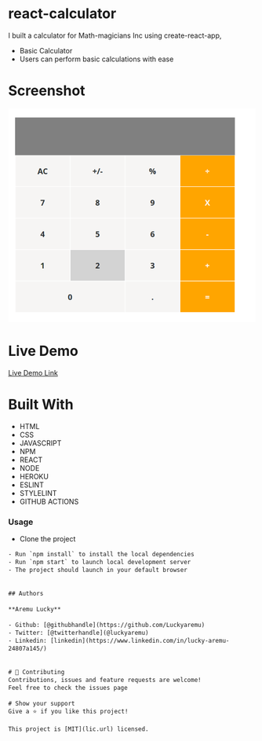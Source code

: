 # react-calculator
I built a calculator for Math-magicians Inc using create-react-app,

- Basic Calculator
- Users can perform basic calculations with ease

# Screenshot
![Screenshot](screenshot.gif)

# Live Demo
[Live Demo Link]() 


# Built With

- HTML 
- CSS
- JAVASCRIPT
- NPM
- REACT
- NODE
- HEROKU
- ESLINT
- STYLELINT
- GITHUB ACTIONS

### Usage
- Clone the project 
```
- Run `npm install` to install the local dependencies
- Run `npm start` to launch local development server
- The project should launch in your default browser


## Authors

**Aremu Lucky**

- Github: [@githubhandle](https://github.com/Luckyaremu)
- Twitter: [@twitterhandle](@luckyaremu)
- Linkedin: [linkedin](https://www.linkedin.com/in/lucky-aremu-24807a145/)


# 🤝 Contributing
Contributions, issues and feature requests are welcome!
Feel free to check the issues page

# Show your support
Give a ⭐️ if you like this project!

This project is [MIT](lic.url) licensed.